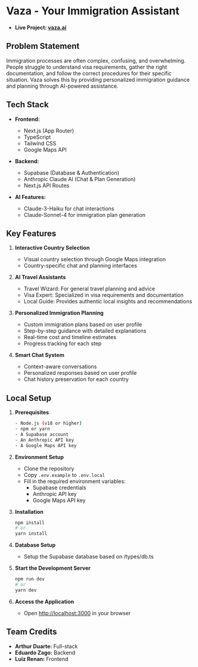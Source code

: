 # Vaza - Your Immigration Assistant
- **Live Project: [vaza.ai](https://hb-02-2025-vaza.vercel.app)**

## Problem Statement
Immigration processes are often complex, confusing, and overwhelming. People struggle to understand visa requirements, gather the right documentation, and follow the correct procedures for their specific situation. Vaza solves this by providing personalized immigration guidance and planning through AI-powered assistance.

## Tech Stack
- **Frontend:**
  - Next.js (App Router)
  - TypeScript
  - Tailwind CSS
  - Google Maps API

- **Backend:**
  - Supabase (Database & Authentication)
  - Anthropic Claude AI (Chat & Plan Generation)
  - Next.js API Routes

- **AI Features:**
  - Claude-3-Haiku for chat interactions
  - Claude-Sonnet-4 for immigration plan generation

## Key Features
1. **Interactive Country Selection**
   - Visual country selection through Google Maps integration
   - Country-specific chat and planning interfaces

2. **AI Travel Assistants**
   - Travel Wizard: For general travel planning and advice
   - Visa Expert: Specialized in visa requirements and documentation
   - Local Guide: Provides authentic local insights and recommendations

3. **Personalized Immigration Planning**
   - Custom immigration plans based on user profile
   - Step-by-step guidance with detailed explanations
   - Real-time cost and timeline estimates
   - Progress tracking for each step

4. **Smart Chat System**
   - Context-aware conversations
   - Personalized responses based on user profile
   - Chat history preservation for each country

## Local Setup

1. **Prerequisites**
   ```bash
   - Node.js (v18 or higher)
   - npm or yarn
   - A Supabase account
   - An Anthropic API key
   - A Google Maps API key
   ```

2. **Environment Setup**
   - Clone the repository
   - Copy `.env.example` to `.env.local`
   - Fill in the required environment variables:
     - Supabase credentials
     - Anthropic API key
     - Google Maps API key

3. **Installation**
   ```bash
   npm install
   # or
   yarn install
   ```

4. **Database Setup**
   - Setup the Supabase database based on /types/db.ts

5. **Start the Development Server**
   ```bash
   npm run dev
   # or
   yarn dev
   ```

6. **Access the Application**
   - Open [http://localhost:3000](http://localhost:3000) in your browser

## Team Credits

- **Arthur Duarte:** Full-stack
- **Eduardo Zago:** Backend
- **Luiz Renan:** Frontend